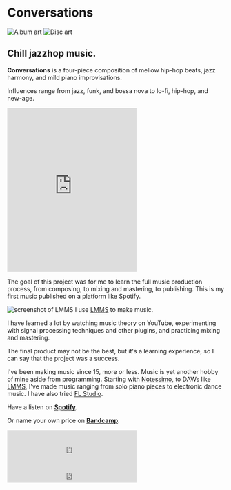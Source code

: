 <!--{
	"template": "work",
	"data": "projects_byid.conversations"
}-->


# Conversations

<span class="d3d"><span class="mockup-album">![Album art](../img/conversations_0.jpg)
<span class="album-disc">![Disc art](../img/conversations_0.jpg)</span>
</span></span>

## Chill jazzhop music.

**Conversations** is a four-piece composition of mellow hip-hop beats, jazz harmony, and mild piano improvisations.

Influences range from jazz, funk, and bossa nova to lo-fi, hip-hop, and new-age.

<p class="center">
	<iframe src="https://open.spotify.com/embed?uri=spotify:album:2LEKLuoWYauyAlQ8JwoPc2&theme=white&view=coverart" width="300" height="380" frameborder="0" allowtransparency="true" allow="encrypted-media"></iframe>
</p>

The goal of this project was for me to learn the full music production process, from composing, to mixing and mastering, to publishing. This is my first music published on a platform like Spotify.

<span>![screenshot of LMMS](../img/conversations_lmms.jpg)
	<span class="caption">I use [LMMS](https://lmms.io/) to make music.</span>
</span>

I have learned a lot by watching music theory on YouTube, experimenting with signal processing techniques and other plugins, and practicing mixing and mastering.

The final product may not be the best, but it's a learning experience, so I can say that the project was a success.

I've been making music since 15, more or less. Music is yet another hobby of mine aside from programming. Starting with [Notessimo](https://www.notessimo.net), to DAWs like [LMMS](https://lmms.io/), I've made music ranging from solo piano pieces to electronic dance music. I have also tried [FL Studio](https://www.image-line.com/flstudio).

Have a listen on [**Spotify**](https://open.spotify.com/album/2LEKLuoWYauyAlQ8JwoPc2).

Or name your own price on [**Bandcamp**](http://lreaadna.bandcamp.com/album/conversations).

<div class="center">
	<iframe src="https://open.spotify.com/embed?uri=spotify:album:2LEKLuoWYauyAlQ8JwoPc2&theme=white&view=coverart" width="300" height="80" frameborder="0" allowtransparency="true" allow="encrypted-media"></iframe>
</div>
<div class="center">
	<iframe style="border: 0; width: 300px; height: 42px;" src="https://bandcamp.com/EmbeddedPlayer/album=580449249/size=small/bgcol=ffffff/linkcol=e99708/transparent=true/" seamless><a href="http://lreaadna.bandcamp.com/album/conversations">Conversations by Lean</a></iframe>
</div>
